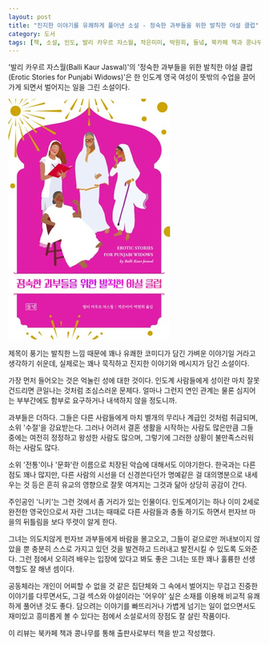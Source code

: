 ```yaml
---
layout: post
title: "진지한 이야기를 유쾌하게 풀어낸 소설 - 정숙한 과부들을 위한 발칙한 야설 클럽"
category: 도서
tags: [책, 소설, 인도, 발리 카우르 자스월, 작은미미, 박원희, 들녘, 북카페 책과 콩나무, 서평]
---
```


'발리 카우르 자스월(Balli Kaur Jaswal)'의
'정숙한 과부들을 위한 발칙한 야설 클럽(Erotic Stories for Punjabi Widows)'은
한 인도계 영국 여성이 뜻밖의 수업을 끌어가게 되면서 벌어지는 일을 그린 소설이다.

![표지](/images/erotic-stories-for-punjabi-widows-book-h480.jpg)

제목이 풍기는 발칙한 느낌 때문에 꽤나 유쾌한 코미디가 담긴 가벼운 이야기일 거라고 생각하기 쉬운데,
실제로는 꽤나 묵직하고 진지한 이야기와 메시지가 담긴 소설이다.

가장 먼저 들어오는 것은 억눌린 성에 대한 것이다.
인도계 사람들에게 성이란 마치 잘못 건드리면 큰일나는 것처럼 조심스러운 문제다.
얼마나 그런지 연인 관계는 물론 심지어는 부부간에도 함부로 요구하거나 내색하지 않을 정도니까.

과부들은 더하다.
그들은 다른 사람들에게 마치 별개의 무리나 계급인 것처럼 취급되며, 소위 '수절'을 강요받는다.
그러나 어려서 결혼 생활을 시작하는 사람도 많은만큼
그들 중에는 여전히 정정하고 왕성한 사람도 많으며,
그렇기에 그러한 상황이 불만족스러워 하는 사람도 많다.

소위 '전통'이나 '문화'란 이름으로 치장된 악습에 대해서도 이야기한다.
한국과는 다른 점도 꽤나 많지만,
다른 사람의 시선을 더 신경쓴다던가
명예같은 걸 대의명분으로 내세우는 것 등은
흔히 유교의 영향으로 잘못 여겨지는 그것과 닮아 상당히 공감이 간다.

주인공인 '니키'는 그런 것에서 좀 거리가 있는 인물이다.
인도계이기는 하나 이미 2세로 완전한 영국인으로서 자란 그녀는
때때로 다른 사람들과 충돌 하기도 하면서
펀자브 마을의 뒤틀림을 보다 뚜렷이 알게 한다.

그녀는 의도치않게 펀자브 과부들에게 바람을 몰고오고,
그들이 겉으로만 꺼내보이지 않았을 뿐
충분히 스스로 가지고 있던 것을 발견하고 드러내고 발전시킬 수 있도록 도와준다.
그런 점에서 오히려 배우는 입장에 있다고 봐도 좋은 그녀는
또한 꽤나 훌륭한 선생 역할도 잘 해낸 셈이다.

공동체라는 개인이 어찌할 수 없을 것 같은 집단체와
그 속에서 벌어지는 무겁고 진중한 이야기를 다루면서도,
그걸 섹스와 야설이라는 '어우야' 싶은 소재를 이용해 비교적 유쾌하게 풀어낸 것도 좋다.
담으려는 이야기를 빠뜨리거나 가볍게 넘기는 일이 없으면서도
재미있고 흥미롭게 볼 수 있다는 점에서 소설로서의 장점도 잘 살린 작품이다.



<div class="im im-info">
이 리뷰는 북카페 책과 콩나무를 통해 출판사로부터 책을 받고 작성했다.
</div>
